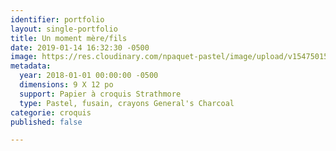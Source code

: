 ```yaml
---
identifier: portfolio
layout: single-portfolio
title: Un moment mère/fils
date: 2019-01-14 16:32:30 -0500
image: https://res.cloudinary.com/npaquet-pastel/image/upload/v1547501565/IMG_4363.jpg
metadata:
  year: 2018-01-01 00:00:00 -0500
  dimensions: 9 X 12 po
  support: Papier à croquis Strathmore
  type: Pastel, fusain, crayons General's Charcoal
categorie: croquis
published: false

---
```

